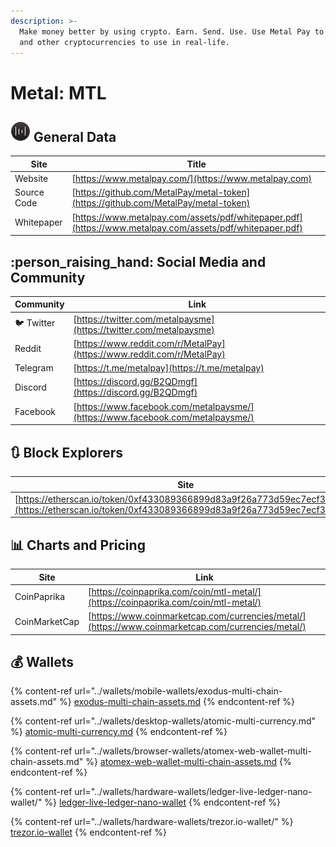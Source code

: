 ```yaml
---
description: >-
  Make money better by using crypto. Earn. Send. Use. Use Metal Pay to buy MTL
  and other cryptocurrencies to use in real-life.
---
```


# Metal: MTL

## ![](../.gitbook/assets/mtl.png) General Data

| Site        | Title                                                                                                    |
| ----------- | -------------------------------------------------------------------------------------------------------- |
| Website     | [https://www.metalpay.com/](https://www.metalpay.com)                                                    |
| Source Code | [https://github.com/MetalPay/metal-token](https://github.com/MetalPay/metal-token)                       |
| Whitepaper  | [https://www.metalpay.com/assets/pdf/whitepaper.pdf](https://www.metalpay.com/assets/pdf/whitepaper.pdf) |

## :person_raising_hand: Social Media and Community

| Community      | Link                                                                           |
| -------------- | ------------------------------------------------------------------------------ |
| :bird: Twitter | [https://twitter.com/metalpaysme](https://twitter.com/metalpaysme)             |
| Reddit         | [https://www.reddit.com/r/MetalPay](https://www.reddit.com/r/MetalPay)         |
| Telegram       | [https://t.me/metalpay](https://t.me/metalpay)                                 |
| Discord        | [https://discord.gg/B2QDmgf](https://discord.gg/B2QDmgf)                       |
| Facebook       | [https://www.facebook.com/metalpaysme/](https://www.facebook.com/metalpaysme/) |

## :arrows_clockwise: Block Explorers

| Site                                                                                                                                           |
| ---------------------------------------------------------------------------------------------------------------------------------------------- |
| [https://etherscan.io/token/0xf433089366899d83a9f26a773d59ec7ecf30355e](https://etherscan.io/token/0xf433089366899d83a9f26a773d59ec7ecf30355e) |

## :bar_chart: Charts and Pricing

| Site          | Link                                                                                               |
| ------------- | -------------------------------------------------------------------------------------------------- |
| CoinPaprika   | [https://coinpaprika.com/coin/mtl-metal/](https://coinpaprika.com/coin/mtl-metal/)                 |
| CoinMarketCap | [https://www.coinmarketcap.com/currencies/metal/](https://www.coinmarketcap.com/currencies/metal/) |

## :moneybag: Wallets

{% content-ref url="../wallets/mobile-wallets/exodus-multi-chain-assets.md" %}
[exodus-multi-chain-assets.md](../wallets/mobile-wallets/exodus-multi-chain-assets.md)
{% endcontent-ref %}

{% content-ref url="../wallets/desktop-wallets/atomic-multi-currency.md" %}
[atomic-multi-currency.md](../wallets/desktop-wallets/atomic-multi-currency.md)
{% endcontent-ref %}

{% content-ref url="../wallets/browser-wallets/atomex-web-wallet-multi-chain-assets.md" %}
[atomex-web-wallet-multi-chain-assets.md](../wallets/browser-wallets/atomex-web-wallet-multi-chain-assets.md)
{% endcontent-ref %}

{% content-ref url="../wallets/hardware-wallets/ledger-live-ledger-nano-wallet/" %}
[ledger-live-ledger-nano-wallet](../wallets/hardware-wallets/ledger-live-ledger-nano-wallet/)
{% endcontent-ref %}

{% content-ref url="../wallets/hardware-wallets/trezor.io-wallet/" %}
[trezor.io-wallet](../wallets/hardware-wallets/trezor.io-wallet/)
{% endcontent-ref %}
